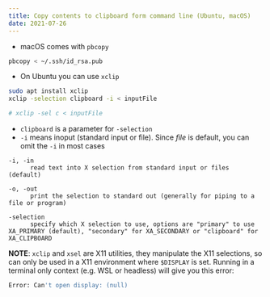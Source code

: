```yaml
---
title: Copy contents to clipboard form command line (Ubuntu, macOS)
date: 2021-07-26
---
```


- macOS comes with `pbcopy`

```bash
pbcopy < ~/.ssh/id_rsa.pub
```

- On Ubuntu you can use `xclip`

```bash
sudo apt install xclip
xclip -selection clipboard -i < inputFile

# xclip -sel c < inputFile
```

- `clipboard` is a parameter for `-selection`
- `-i` means inoput (standard input or file). Since _file_ is default, you can omit the `-i` in most cases


```
-i, -in
      read text into X selection from standard input or files (default)

-o, -out
      print the selection to standard out (generally for piping to a file or program)

-selection
      specify which X selection to use, options are "primary" to use XA_PRIMARY (default), "secondary" for XA_SECONDARY or "clipboard" for XA_CLIPBOARD
```


**NOTE**: `xclip` and `xsel` are X11 utilities, they manipulate the X11 selections, so can only be used in a X11 environment where `$DISPLAY` is set. Running in a terminal only context (e.g. WSL or headless) will give you this error: 

```bash
Error: Can't open display: (null)
```